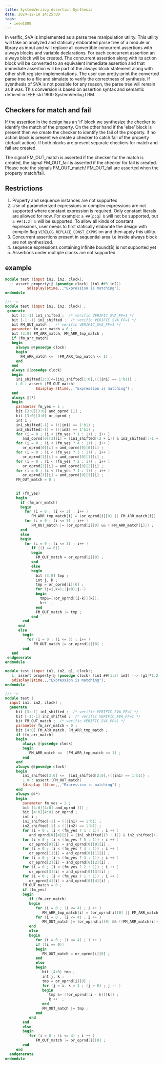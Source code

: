 ```yaml
---
title: SystemVerilog Assertion Synthesis
date: 2024-12-18 14:25:00
tags:
  - ieee1800
---
```

In verific, SVA is implemented as a parse tree manipulation utility. This utility will take an analyzed and statically elaborated parse tree of a module or library as input and will replace all convertible concurrent assertions with always blocks and variable declarations. For each concurrent assertion an always block will be created. The concurrent assertion along with its action block will be converted to an equivalent immediate assertion and that immediate assertion will be part of the always block statement along with other shift register implementations. The user can pretty-print the converted parse tree to a file and simulate to verify the correctness of synthesis. If sysnthesis of SVA is not possible for any reason, the parse tree will remain as it was. This conversion is based on assertion syntax and semantic defined in IEEE std 1800 SystemVerilog LRM.

## Checkers for match and fail
If the assertion in the design has an 'if' block we synthesize the checker to identify the match of the property. On the other hand if the 'else' block is present then we create the checker to identify the fail of the property. If no action block is present we create a checker to catch fail of the property (default action). If both blocks are present separate checkers for match and fail are created. 

The signal FM_OUT_match is asserted if the checker for the match is created, the signal FM_OUT_fail is asserted if the checker for fail is created. Please note the signals FM_OUT_match/ FM_OUT_fail are asserted when the property match/fail.

## Restrictions
1. Property and sequence instances are not supported
2. Use of parameterized expressions or complex expressions are not supported where constant expression is required. Only constant literals are allowed for now. For example: `a ##[p:q] b` will not be supported, but `a ##[1:2] b` will be supported. To allow all kinds of constant expressions, user needs to first statically elaborate the design with compile flag `VERILOG_REPLACE_CONST_EXPRS` on  and then apply this utility.
3. Concurrent assertions present in sequential area i.e inside always block are not synthesized.
4. sequence expressions containing infinite bound($) is not supported yet
5. Assertions under multiple clocks are not supported.

## example
```verilog
module test (input in1, in2, clock);
  L: assert property(@ (posedge clock) (in1 ##3 in2))
          $display($time,,,"Expression is matching");
endmodule

/// -> 
module test (input in1, in2, clock) ;
 generate
   bit [2:-1] in1_shifted ;  /* verific VERIFIC_SVA_FF=1 */ 
   bit [-1:-1] in2_shifted ;  /* verific VERIFIC_SVA_FF=1 */ 
   bit FM_OUT_match ;  /* verific VERIFIC_SVA_FF=1 */ 
   parameter fm_arr_match = 0 ; 
   bit [3:0] FM_ARR_match, FM_ARR_tmp_match ; 
   if (fm_arr_match) 
   begin
     always @(posedge clock)
     begin
       FM_ARR_match <=  (FM_ARR_tmp_match << 1) ;
     end
   end
   always @(posedge clock)
   begin
     in1_shifted[2:0]<={in1_shifted[1:0],((|in1) == 1'b1)} ;
     L_0 : assert (FM_OUT_match) 
              $display ($time,,,"Expression is matching") ;
   end
   always @(*)
   begin
     parameter fm_yes = 1 ; 
     bit [3:0][3:0] and_oprnd [1] ; 
     bit [3:0][3:0] or_oprnd ; 
     int i ; 
     in1_shifted[-1] = ((|in1) == 1'b1) ;
     in2_shifted[-1] = ((|in2) == 1'b1) ;
     for (i = 0 ; (i < (fm_yes ? 1 : 1)) ; i++ )
        and_oprnd[0][3][i] = (in1_shifted[(2 + i)] & in2_shifted[(-1 + i)]) ;
     for (i = 0 ; (i < (fm_yes ? 4 : 1)) ; i++ )
        or_oprnd[0][i] = and_oprnd[0][0][i] ;
     for (i = 0 ; (i < (fm_yes ? 3 : 1)) ; i++ )
        or_oprnd[1][i] = and_oprnd[0][1][i] ;
     for (i = 0 ; (i < (fm_yes ? 2 : 1)) ; i++ )
        or_oprnd[2][i] = and_oprnd[0][2][i] ;
     for (i = 0 ; (i < (fm_yes ? 1 : 1)) ; i++ )
        or_oprnd[3][i] = and_oprnd[0][3][i] ;
     FM_OUT_match = 0 ;
              
     
     if (fm_yes) 
     begin
       if (fm_arr_match) 
       begin
         for (i = 0 ; (i <= 3) ; i++ )
            FM_ARR_tmp_match[i] = (or_oprnd[i][0] || FM_ARR_match[i]) ;
         for (i = 0 ; (i <= 3) ; i++ )
            FM_OUT_match |= (or_oprnd[i][0] && (!FM_ARR_match[i])) ;
       end
       else
       begin
         for (i = 0 ; (i <= 3) ; i++ )
            if ((i == 0)) 
            begin
              FM_OUT_match = or_oprnd[i][0] ;
            end
            else
            begin
              bit [3:0] tmp ; 
              int j, k ; 
              tmp = or_oprnd[i][0] ;
              for (j=i,k=1;(j>0);j--)
              begin
                tmp&=(!or_oprnd[(i-k)][k]);
                k++  ;
              end
              FM_OUT_match |= tmp ;
            end
        end
      end
      else
        begin
          for (i = 0 ; (i <= 3) ; i++ )
             FM_OUT_match |= or_oprnd[i][0] ;
        end
   end
 endgenerate
endmodule
```

```verilog 
module test (input in1, in2, g1, clock);
   L: assert property(@ (posedge clock) (in1 ##[1:2] in2) |-> (g1[*1:2]))
   $display($time,,,"Expression is matching");
endmodule

/// -> 
module test (
  input in1, in2, clock) ;
  generate
     bit [3:-1] in1_shifted ;  /* verific VERIFIC_SVA_FF=1 */ 
     bit [-1:-1] in2_shifted ;  /* verific VERIFIC_SVA_FF=1 */ 
     bit FM_OUT_match ;  /* verific VERIFIC_SVA_FF=1 */ 
     parameter fm_arr_match = 0 ; 
     bit [4:0] FM_ARR_match, FM_ARR_tmp_match ; 
     if (fm_arr_match) 
     begin          
        always @(posedge clock)
        begin
           FM_ARR_match <=  (FM_ARR_tmp_match << 1) ;
        end
     end
     always @(posedge clock)
     begin
        in1_shifted[3:0] <=  {in1_shifted[2:0],((|in1) == 1'b1)} ;
        L_0 : assert (FM_OUT_match) 
        $display ($time,,,"Expression is matching") ;
     end
     always @(*)
     begin
        parameter fm_yes = 1 ; 
        bit [4:0][4:0] and_oprnd [1] ; 
        bit [4:0][4:0] or_oprnd ; 
        int i ; 
        in1_shifted[-1] = ((|in1) == 1'b1) ;
        in2_shifted[-1] = ((|in2) == 1'b1) ;
        for (i = 0 ; (i < (fm_yes ? 1 : 1)) ; i ++ )
           and_oprnd[0][4][i] = (in1_shifted[(3 + i)] & in2_shifted[(-1 + i)]) ;
        for (i = 0 ; (i < (fm_yes ? 5 : 1)) ; i ++ )
           or_oprnd[0][i] = and_oprnd[0][0][i] ;
        for (i = 0 ; (i < (fm_yes ? 4 : 1)) ; i ++ )
           or_oprnd[1][i] = and_oprnd[0][1][i] ;
        for (i = 0 ; (i < (fm_yes ? 3 : 1)) ; i ++ )
           or_oprnd[2][i] = and_oprnd[0][2][i] ;
        for (i = 0 ; (i < (fm_yes ? 2 : 1)) ; i ++ )
           or_oprnd[3][i] = and_oprnd[0][3][i] ;
        for (i = 0 ; (i < (fm_yes ? 1 : 1)) ; i ++ )
           or_oprnd[4][i] = and_oprnd[0][4][i] ;
        FM_OUT_match = 0 ;
        if (fm_yes) 
        begin
           if (fm_arr_match) 
           begin
              for (i = 0 ; (i <= 4) ; i ++ )
                 FM_ARR_tmp_match[i] = (or_oprnd[i][0] || FM_ARR_match[i]) ;
              for (i = 0 ; (i <= 4) ; i ++ )
                 FM_OUT_match |= (or_oprnd[i][0] && (!FM_ARR_match[i])) ;
           end
           else
           begin
              for (i = 0 ; (i <= 4) ; i ++ )
              if ((i == 0)) 
              begin
                 FM_OUT_match = or_oprnd[i][0] ;
              end
              else
              begin
                 bit [4:0] tmp ; 
                 int j, k ; 
                 tmp = or_oprnd[i][0] ;
                 for (j = i, k = 1 ; (j > 0) ; j -- )
                 begin
                    tmp &= (!or_oprnd[(i - k)][k]) ;
                    k ++  ;
                 end
                 FM_OUT_match |= tmp ;
              end
           end
        end
        else
        begin
           for (i = 0 ; (i <= 4) ; i ++ )
              FM_OUT_match |= or_oprnd[i][0] ;
        end
     end
  endgenerate
endmodule
```